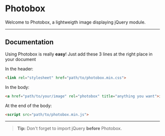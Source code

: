 Photobox
========


Welcome to Photobox, a lightweigth image displaying jQuery module.

----------


Documentation
----------------------

Using Photobox is really **easy**!
Just add these 3 lines at the right place in your document

In the header:
```html
<link rel="stylesheet" href="path/to/photobox.min.css">
```

In the body:
```html
<a href="path/to/your/image" rel="photobox" title="anything you want">image or text</a>
```

At the end of the body:
```html
<script src="path/to/photobox.min.js">
```

----------
> **Tip:** Don't forget to import jQuery **before** Photobox.